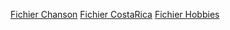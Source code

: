 [Fichier Chanson](https//:github.com/NASCAL/NOLIERE-NOTATION)
[Fichier CostaRica](https//:github.com/NASCAL/NOLIERE-NOTATION/Pays)
[Fichier Hobbies](https//:github.com/NASCAL/NOLIERE-NOTATION)

